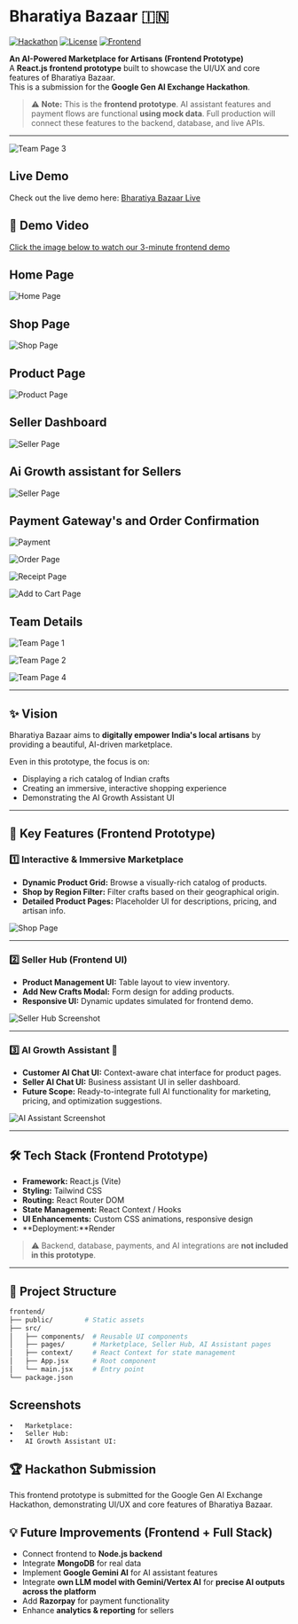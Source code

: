 # Bharatiya Bazaar 🇮🇳
[![Hackathon](https://img.shields.io/badge/Google%20GenAI-Hackathon-blue)](#)
[![License](https://img.shields.io/badge/License-MIT-green)](#)
[![Frontend](https://img.shields.io/badge/React-Vite-informational)](#)

**An AI-Powered Marketplace for Artisans (Frontend Prototype)**  
A **React.js frontend prototype** built to showcase the UI/UX and core features of Bharatiya Bazaar.  
This is a submission for the **Google Gen AI Exchange Hackathon**.  

> ⚠️ **Note:** This is the **frontend prototype**. AI assistant features and payment flows are functional **using mock data**. Full production will connect these features to the backend, database, and live APIs.
---

![Team Page 3](https://github.com/user-attachments/assets/ffb6a943-2e12-4681-9f0c-7f8435ecc9ef)

## Live Demo
Check out the live demo here: [Bharatiya Bazaar Live](https://bharatiya-bazaar-ketan-chokkaras-team.onrender.com/)

## 🎥 Demo Video
[Click the image below to watch our 3-minute frontend demo](#)  

## Home Page 

![Home Page](https://github.com/user-attachments/assets/3445d4a5-7f3a-4f84-8083-5ce6f83ecf16)

## Shop Page 
![Shop Page](https://github.com/user-attachments/assets/280b8b80-2682-42a4-b33d-8fbd66445fdb)

## Product Page
![Product Page](https://github.com/user-attachments/assets/28ccebd5-a083-4404-b852-edac9079fcd0)

## Seller Dashboard 
![Seller Page](https://github.com/user-attachments/assets/a836b0ba-73d1-4259-9569-7fea6e03b91e)

## Ai Growth assistant for Sellers
![Seller Page](https://github.com/user-attachments/assets/3a8310ee-b307-450e-a6a8-73353eac26ab)

## Payment Gateway's and Order Confirmation 

![Payment](https://github.com/user-attachments/assets/5d327eef-1b76-4a84-8458-5f9532f70d8a)

![Order Page](https://github.com/user-attachments/assets/7fab6524-9a72-42d1-abd7-24440b7d68d7)

![Receipt Page](https://github.com/user-attachments/assets/9b67108a-5439-419b-817f-fa0df9f7009f)

![Add to Cart Page](https://github.com/user-attachments/assets/49cac136-fa3b-4b37-bff6-585560b84b4d)

## Team Details 

![Team Page 1](https://github.com/user-attachments/assets/e43d3c27-b0bf-45cd-903e-2513101d1f29)

![Team Page 2](https://github.com/user-attachments/assets/ec3c473c-ffb9-4c29-a6c6-e9bee75f6526)

![Team Page 4](https://github.com/user-attachments/assets/68b60f2d-e585-487f-b944-8e2ca3657a02)

---

## ✨ Vision
Bharatiya Bazaar aims to **digitally empower India's local artisans** by providing a beautiful, AI-driven marketplace.  

Even in this prototype, the focus is on:  
- Displaying a rich catalog of Indian crafts  
- Creating an immersive, interactive shopping experience  
- Demonstrating the AI Growth Assistant UI  

---

## 🚀 Key Features (Frontend Prototype)

### 1️⃣ Interactive & Immersive Marketplace
- **Dynamic Product Grid:** Browse a visually-rich catalog of products.  
- **Shop by Region Filter:** Filter crafts based on their geographical origin.  
- **Detailed Product Pages:** Placeholder UI for descriptions, pricing, and artisan info.  

![Shop Page](https://github.com/user-attachments/assets/280b8b80-2682-42a4-b33d-8fbd66445fdb)


---

### 2️⃣ Seller Hub (Frontend UI)
- **Product Management UI:** Table layout to view inventory.  
- **Add New Crafts Modal:** Form design for adding products.  
- **Responsive UI:** Dynamic updates simulated for frontend demo.  

![Seller Hub Screenshot](https://github.com/user-attachments/assets/d4598894-f970-4697-9444-9cb84943f626)

---

### 3️⃣ AI Growth Assistant 🧠
- **Customer AI Chat UI:** Context-aware chat interface for product pages.  
- **Seller AI Chat UI:** Business assistant UI in seller dashboard.  
- **Future Scope:** Ready-to-integrate full AI functionality for marketing, pricing, and optimization suggestions.  

![AI Assistant Screenshot](https://github.com/user-attachments/assets/ccf54a32-1fd5-4439-8ea4-7d340521e07b)

---

## 🛠️ Tech Stack (Frontend Prototype)
- **Framework:** React.js (Vite)  
- **Styling:** Tailwind CSS  
- **Routing:** React Router DOM  
- **State Management:** React Context / Hooks  
- **UI Enhancements:** Custom CSS animations, responsive design  
- **Deployment:**Render 

> ⚠️ Backend, database, payments, and AI integrations are **not included in this prototype**.

---

## 📂 Project Structure
```bash
frontend/
├── public/        # Static assets
├── src/
│   ├── components/  # Reusable UI components
│   ├── pages/       # Marketplace, Seller Hub, AI Assistant pages
│   ├── context/     # React Context for state management
│   ├── App.jsx      # Root component
│   └── main.jsx     # Entry point
└── package.json
```
## Screenshots
	•	Marketplace: 
 	•	Seller Hub:
	•	AI Growth Assistant UI:
 
## 🏆 Hackathon Submission
This frontend prototype is submitted for the Google Gen AI Exchange Hackathon, demonstrating UI/UX and core features of Bharatiya Bazaar.

## 💡 Future Improvements (Frontend + Full Stack)
- Connect frontend to **Node.js backend**  
- Integrate **MongoDB** for real data  
- Implement **Google Gemini AI** for AI assistant features  
- Integrate **own LLM model with Gemini/Vertex AI** for **precise AI outputs across the platform**  
- Add **Razorpay** for payment functionality  
- Enhance **analytics & reporting** for sellers  
